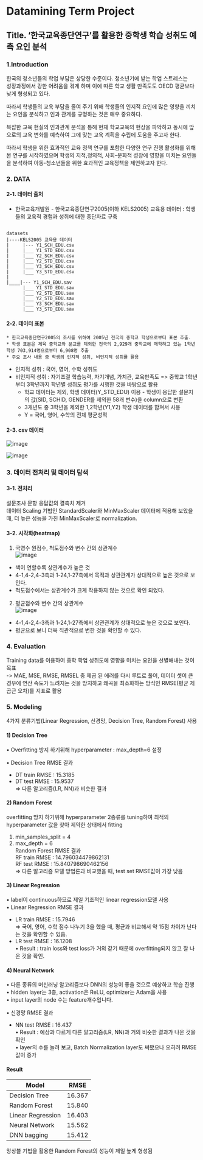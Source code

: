 # Datamining Term Project

## Title. ‘한국교육종단연구’를 활용한 중학생 학습 성취도 예측 요인 분석 

### 1.Introduction

한국의 청소년들의 학업 부담은 상당한 수준이다. 청소년기에 받는 학업 스트레스는  
성장과정에서 강한 어려움을 겪게 하며 이에 따른 학교 생활 만족도도 OECD 평균보다 낮게 형성되고 있다.  
  
따라서 학생들의 교육 부담을 줄여 주기 위해 학생들의 인지적 요인에 많은 영향을 끼치는 요인을 분석하고 인과 관계를 규명하는 것은 매우 중요하다.  
  
복잡한 교육 현실의 인과관계 분석을 통해 현재 학교교육의 현상을 파악하고 동시에 앞으로의 교육 변화를 예측하여 그에 맞는 교육 계획을 수립에 도움을 주고자 한다.  
  
따라서 학생을 위한 효과적인 교육 정책 연구를 포함한 다양한 연구 진행 활성화를 위해 본 연구를 시작하였으며 학생의 지적,정의적, 사회-문화적 성장에 영향을 미치는 요인들을 분석하여 아동-청소년들을 위한 효과적인 교육정책을 제언하고자 한다.  

### 2. DATA  
#### 2-1. 데이터 출처  
* 한국교육개발원 - 한국교육종단연구2005(이하 KELS2005) 교육용 데이터 : 학생들의 교육적 경험과 성취에 대한 종단자료 구축  
<pre><code>
datasets
|----KELS2005 교육용 데이터
|     |--- Y1_SCH_EDU.csv
|     |___ Y1_STD_EDU.csv
|     |___ Y2_SCH_EDU.csv
|     |___ Y2_STD_EDU.csv
|     |___ Y3_SCH_EDU.csv
|     |___ Y3_STD_EDU.csv
|
|____|--- Y1_SCH_EDU.sav
      |___ Y1_STD_EDU.sav
      |___ Y2_STD_EDU.sav
      |___ Y2_STD_EDU.sav
      |___ Y3_SCH_EDU.sav
      |___ Y3_STD_EDU.sav
</pre></code>
  
#### 2-2. 데이터 표본  
	* 한국교육종단연구2005의 조사를 위하여 2005년 전국의 중학교 학생으로부터 표본 추출.  
	* 학생 표본은 체육 중학교와 분교를 제외한 전국의 2,929개 중학교에 재학하고 있는 1학년 학생 703,914명으로부터 6,908명 추출  
	* 주요 조사 내용 중 학생의 인지적 성취, 비인지적 성취를 활용  
- 인지적 성취 : 국어, 영어, 수학 성취도  
- 비인지적 성취 : 자기조절 학습능력, 자기개념, 가치관, 교육만족도 => 중학교 1학년부터 3학년까지 학년별 성취도 평가를 시행한 것을 바탕으로 활용  
	* 학교 데이터는 제외, 학생 데이터(Y_STD_EDU) 이용 - 학생이 응답한 설문지의 값(SID, SCHID, GENDER를 제외한 58개 변수)을 column으로 변환  
	* 3개년도 중 3학년을 제외한 1,2학년(Y1,Y2) 학생 데이터를 합쳐서 사용  
	* Y = 국어, 영어, 수학의 전체 평균성적  
  
#### 2-3. csv 데이터  
![image](https://user-images.githubusercontent.com/71483926/170243616-ee4e831a-78e4-4813-8508-80bc2b427b19.png)  
  
![image](https://user-images.githubusercontent.com/71483926/170243650-43447ce1-513f-474f-8359-021e0c6c2a5a.png)  

### 3. 데이터 전처리 및 데이터 탐색  
#### 3-1. 전처리  
 설문조사 문항 응답값의 결측치 제거  
 데이터 Scaling 기법인 StandardScaler와 MinMaxScaler 데이터에 적용해 보았을 때, 더 높은 성능을 가진 MinMaxScaler로 normalization.  

#### 3-2. 시각화(heatmap)  
1) 국영수 원점수, 척도점수와 변수 간의 상관계수  
![image](https://user-images.githubusercontent.com/71483926/170243989-8e8f0470-231a-4964-9374-ca9639d704b1.png)  

* 색이 연할수록 상관계수가 높은 것  
* 4-1,4-2,4-3측과 1-24,1-27측에서 목적과 상관관계가 상대적으로 높은 것으로 보인다.  
* 척도점수에서는 상관계수가 크게 작용하지 않는 것으로 확인 되었다.  
  
2) 평균점수와 변수 간의 상관계수  
![image](https://user-images.githubusercontent.com/71483926/170244184-29b6b3b3-7106-4558-a04d-91c0e272dc44.png)  
* 4-1,4-2,4-3측과 1-24,1-27측에서 상관관계가 상대적으로 높은 것으로 보인다.  
* 평균으로 보니 더욱 직관적으로 변한 것을 확인할 수 있다.  
  
### 4. Evaluation  
Training data를 이용하여 중학 학업 성취도에 영향을 미치는 요인을 선별해내는 것이 목표  
-> MAE, MSE, RMSE, RMSEL 중 제곱 된 에러를 다시 루트로 풀어, 데이터 셋이 큰 경우에 연산 속도가 느려지는 것을 방지하고 왜곡을 최소화하는 방식인 RMSE(평균 제곱근 오차)를 지표로 활용  
  
### 5. Modeling  
 4가지 분류기법(Linear Regression, 신경망, Decision Tree, Random Forest) 사용  
   
 #### 1) Decision Tree  
  
• Overfitting 방지 하기위해  hyperparameter : max_depth=6 설정  
  
• Decision Tree RMSE 결과  
- DT train RMSE : 15.3185  
- DT test RMSE : 15.9537  
    => 다른 알고리즘(LR, NN)과 비슷한 결과  
  
#### 2) Random Forest  
  
overfitting 방지 하기위해 hyperparameter 2종류를 tuning하여 최적의 hyperparameter 값을 찾아 제약한 상태에서 fitting  
 1. min_samples_split = 4  
 2. max_depth = 6  
Random Forest RMSE 결과  
RF train RMSE : 14.796034479862131  
RF test RMSE : 15.840798690462156  
    => 다른 알고리즘 모델 방법론과 비교했을 때, test set RMSE값이 가장 낮음  
  
#### 3) Linear Regression  
  
• label이 continuous하므로 제일 기초적인 linear regression모델 사용  
• Linear Regression RMSE 결과  
- LR train RMSE : 15.7946  
     => 국어, 영어, 수학 점수 나누기 3을 했을 때, 평균과 비교해서 약 15점 차이가 난다는 것을 확인할 수 있음.   
- LR test RMSE : 16.1208  
• Result : train loss와 test loss가 거의 같기 때문에 overfitting되지 않고 잘 나온 것을 확인.  
  
  
#### 4) Neural Network  
  
• 다른 종류의 머신러닝 알고리즘보다 DNN의 성능이 좋을 것으로 예상하고 학습 진행  
• hidden layer는 3층, activation은 ReLU, optimizer는 Adam을 사용  
• input layer의 node 수는 feature개수입니다.  
  
• 신경망 RMSE 결과  
- NN test RMSE : 16.437  
• Result : 예상과 다르게 다른 알고리즘(LR, NN)과 거의 비슷한 결과가 나온 것을 확인  
• layer의 수를 늘려 보고, Batch Normalization layer도 써봤으나 오히려 RMSE값이 증가  
  
#### Result  
Model |	RMSE  
--|--  
Decision Tree | 16.367  
Random Forest |	15.840  
Linear Regression	| 16.403  
Neural Network |	15.562  
DNN bagging | 15.412  

앙상블 기법을 활용한 Random Forest의 성능이 제일 높게 형성됨  







